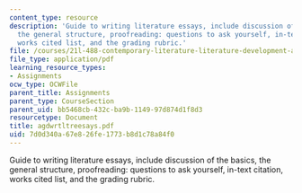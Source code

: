 ```yaml
---
content_type: resource
description: 'Guide to writing literature essays, include discussion of the basics,
  the general structure, proofreading: questions to ask yourself, in-text citation,
  works cited list, and the grading rubric.'
file: /courses/21l-488-contemporary-literature-literature-development-and-human-rights-spring-2008/7d0d340a67e826fe1773b8d1c78a84f0_agdwrtltreesays.pdf
file_type: application/pdf
learning_resource_types:
- Assignments
ocw_type: OCWFile
parent_title: Assignments
parent_type: CourseSection
parent_uid: bb5468cb-432c-ba9b-1149-97d874d1f8d3
resourcetype: Document
title: agdwrtltreesays.pdf
uid: 7d0d340a-67e8-26fe-1773-b8d1c78a84f0
---
```

Guide to writing literature essays, include discussion of the basics, the general structure, proofreading: questions to ask yourself, in-text citation, works cited list, and the grading rubric.

